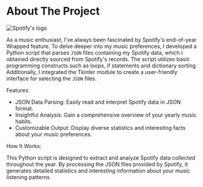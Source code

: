 # About The Project
<img src="https://developer.spotify.com/images/guidelines/design/icon3@2x.png" alt="Spotify's logo">

As a music enthusiast, I've always been fascinated by Spotify's end-of-year Wrapped feature. To delve deeper into my music preferences, I developed a Python script that parses ```JSON``` files containing my Spotify data, which I obtained directly sourced from Spotify's records. The script utilizes basic programming constructs such as loops, if statements and dictionary sorting. Additionally, I integrated the Tkinter module to create a user-friendly interface for selecting the ```JSON``` files.

Features:
- JSON Data Parsing: Easily read and interpret Spotify data in JSON format.
- Insightful Analysis: Gain a comprehensive overview of your yearly music habits.
- Customizable Output: Display diverse statistics and interesting facts about your music preferences.

How It Works:

This Python script is designed to extract and analyze Spotify data collected throughout the year. By processing the JSON files provided by Spotify, it generates detailed 
statistics and interesting information about your music listening patterns.
